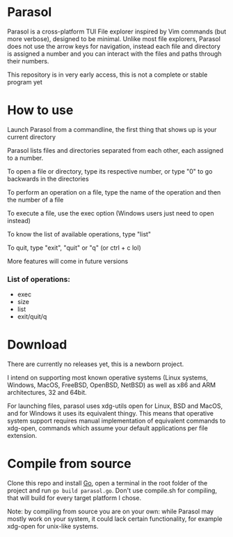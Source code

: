 # Parasol
Parasol is a cross-platform TUI File explorer inspired by Vim commands (but more verbose), designed to be minimal. Unlike most file explorers, Parasol does not use the arrow keys for navigation, instead each file and directory is assigned a number and you can interact with the files and paths through their numbers.

This repository is in very early access, this is not a complete or stable program yet

# How to use
Launch Parasol from a commandline, the first thing that shows up is your current directory

Parasol lists files and directories separated from each other, each assigned to a number.

To open a file or directory, type its respective number, or type "0" to go backwards in the directories

To perform an operation on a file, type the name of the operation and then the number of a file

To execute a file, use the exec option (Windows users just need to open instead)

To know the list of available operations, type "list"

To quit, type "exit", "quit" or "q" (or ctrl + c lol)

More features will come in future versions

### List of operations:
* exec
* size
* list
* exit/quit/q

# Download

There are currently no releases yet, this is a newborn project.

I intend on supporting most known operative systems (Linux systems, Windows, MacOS, FreeBSD, OpenBSD, NetBSD) as well as x86 and ARM architectures, 32 and 64bit.

For launching files, parasol uses xdg-utils open for Linux, BSD and MacOS, and for Windows it uses its equivalent thingy. This means that operative system support requires manual implementation of equivalent commands to xdg-open, commands which assume your default applications per file extension.

# Compile from source

Clone this repo and install [Go](https://go.dev/), open a terminal in the root folder of the project and run ```go build parasol.go```. Don't use compile.sh for compiling, that will build for every target platform I chose.

Note: by compiling from source you are on your own: while Parasol may mostly work on your system, it could lack certain functionality, for example xdg-open for unix-like systems.
